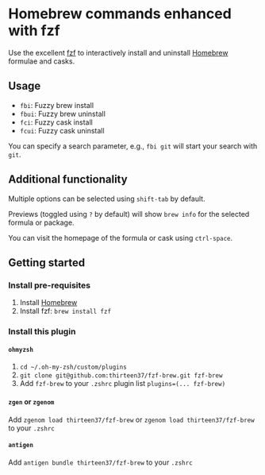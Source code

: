 # Homebrew commands enhanced with fzf

Use the excellent [fzf](https://github.com/junegunn/fzf) to interactively install and uninstall [Homebrew](https://brew.sh/) formulae and casks.

## Usage

* `fbi`: Fuzzy brew install
* `fbui`: Fuzzy brew uninstall
* `fci`: Fuzzy cask install
* `fcui`: Fuzzy cask uninstall

You can specify a search parameter, e.g., `fbi git` will start your search with `git`.

## Additional functionality

Multiple options can be selected using `shift-tab` by default.

Previews (toggled using `?` by default) will show `brew info` for the selected formula or package.

You can visit the homepage of the formula or cask using `ctrl-space`.

## Getting started

### Install pre-requisites

1. Install [Homebrew](https://brew.sh/)
2. Install fzf: `brew install fzf`

### Install this plugin

#### `ohmyzsh`

1. `cd ~/.oh-my-zsh/custom/plugins`
2. `git clone git@github.com:thirteen37/fzf-brew.git fzf-brew`
3. Add `fzf-brew` to your `.zshrc` plugin list `plugins=(... fzf-brew)`

#### `zgen` or `zgenom`

Add `zgenom load thirteen37/fzf-brew` or `zgenom load thirteen37/fzf-brew` to your `.zshrc`

#### `antigen`

Add `antigen bundle thirteen37/fzf-brew` to your `.zshrc`
